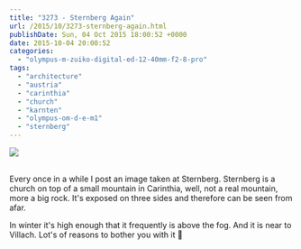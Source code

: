 ```yaml
---
title: "3273 - Sternberg Again"
url: /2015/10/3273-sternberg-again.html
publishDate: Sun, 04 Oct 2015 18:00:52 +0000
date: 2015-10-04 20:00:52
categories: 
  - "olympus-m-zuiko-digital-ed-12-40mm-f2-8-pro"
tags: 
  - "architecture"
  - "austria"
  - "carinthia"
  - "church"
  - "karnten"
  - "olympus-om-d-e-m1"
  - "sternberg"
---
```

<div class="container">
<div class="center"><a target="_blank" href="https://d25zfm9zpd7gm5.cloudfront.net/1200x1200/2015/20150815_143419_lr.jpg"><img class="webfeedsFeaturedVisual" src="https://d25zfm9zpd7gm5.cloudfront.net/0600x0600/2015/20150815_143419_lr.jpg" /></a></div>
</div>
<br />

Every once in a while I post an image taken at Sternberg. Sternberg is a church on top of a small mountain in Carinthia, well, not a real mountain, more a big rock. It's exposed on three sides and therefore can be seen from afar.

In winter it's high enough that it frequently is above the fog. And it is near to Villach. Lot's of reasons to bother you with it 🙂
